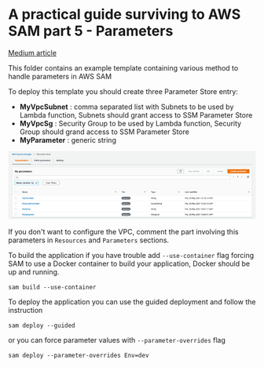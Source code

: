 # A practical guide surviving to AWS SAM part 5 - Parameters

[Medium article](https://aws.plainenglish.io/a-practical-guide-to-surviving-aws-sam-d8ab141b3d25?source=friends_link&sk=f0d787fbe47ed8f9d89ac150494583f9)

This folder contains an example template containing various method to handle parameters in AWS SAM

To deploy this template you should create three Parameter Store entry:

* **MyVpcSubnet** <StringList>: comma separated list with Subnets to be used by Lambda function, Subnets should grant access 
  to SSM Parameter Store
* **MyVpcSg** <String>: Security Group to be used by Lambda function, Security Group should grand access to SSM Parameter Store
* **MyParameter** <String>: generic string

![Cloudformation deploy](images/parameter_store.png)

If you don't want to configure the VPC, comment the part involving this parameters in `Resources` and `Parameters` sections.

To build the application if you have trouble add `--use-container` flag forcing SAM to use a Docker container to build your application,
Docker should be up and running.

```shell
sam build --use-container
```

To deploy the application you can use the guided deployment and follow the instruction

```shell
sam deploy --guided
```

or you can force parameter values with `--parameter-overrides` flag

```shell
sam deploy --parameter-overrides Env=dev
```